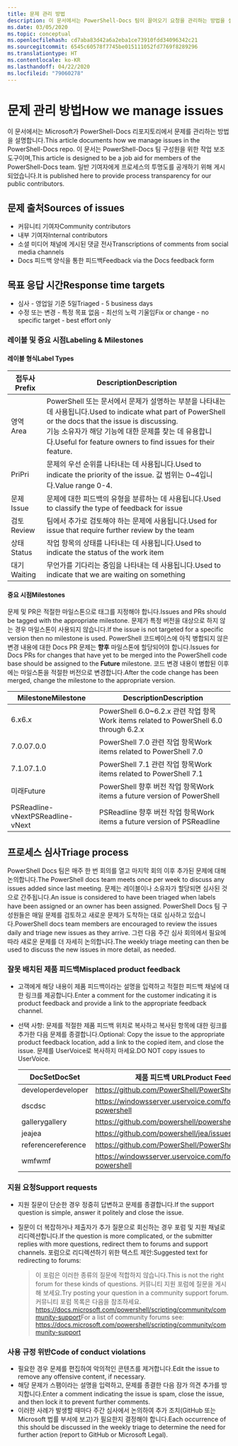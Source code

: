 ```yaml
---
title: 문제 관리 방법
description: 이 문서에서는 PowerShell-Docs 팀이 끌어오기 요청을 관리하는 방법을 설명합니다.
ms.date: 03/05/2020
ms.topic: conceptual
ms.openlocfilehash: cd7aba83d42a6a2eba1ce73910fdd34096342c21
ms.sourcegitcommit: 6545c60578f7745be015111052fd7769f8289296
ms.translationtype: HT
ms.contentlocale: ko-KR
ms.lasthandoff: 04/22/2020
ms.locfileid: "79060278"
---
```

# <a name="how-we-manage-issues"></a><span data-ttu-id="f12aa-103">문제 관리 방법</span><span class="sxs-lookup"><span data-stu-id="f12aa-103">How we manage issues</span></span>

<span data-ttu-id="f12aa-104">이 문서에서는 Microsoft가 PowerShell-Docs 리포지토리에서 문제를 관리하는 방법을 설명합니다.</span><span class="sxs-lookup"><span data-stu-id="f12aa-104">This article documents how we manage issues in the PowerShell-Docs repo.</span></span> <span data-ttu-id="f12aa-105">이 문서는 PowerShell-Docs 팀 구성원을 위한 작업 보조 도구이며,</span><span class="sxs-lookup"><span data-stu-id="f12aa-105">This article is designed to be a job aid for members of the PowerShell-Docs team.</span></span> <span data-ttu-id="f12aa-106">일반 기여자에게 프로세스의 투명도를 공개하기 위해 게시되었습니다.</span><span class="sxs-lookup"><span data-stu-id="f12aa-106">It is published here to provide process transparency for our public contributors.</span></span>

## <a name="sources-of-issues"></a><span data-ttu-id="f12aa-107">문제 출처</span><span class="sxs-lookup"><span data-stu-id="f12aa-107">Sources of issues</span></span>

- <span data-ttu-id="f12aa-108">커뮤니티 기여자</span><span class="sxs-lookup"><span data-stu-id="f12aa-108">Community contributors</span></span>
- <span data-ttu-id="f12aa-109">내부 기여자</span><span class="sxs-lookup"><span data-stu-id="f12aa-109">Internal contributors</span></span>
- <span data-ttu-id="f12aa-110">소셜 미디어 채널에 게시된 댓글 전사</span><span class="sxs-lookup"><span data-stu-id="f12aa-110">Transcriptions of comments from social media channels</span></span>
- <span data-ttu-id="f12aa-111">Docs 피드백 양식을 통한 피드백</span><span class="sxs-lookup"><span data-stu-id="f12aa-111">Feedback via the Docs feedback form</span></span>

## <a name="response-time-targets"></a><span data-ttu-id="f12aa-112">목표 응답 시간</span><span class="sxs-lookup"><span data-stu-id="f12aa-112">Response time targets</span></span>

- <span data-ttu-id="f12aa-113">심사 - 영업일 기준 5일</span><span class="sxs-lookup"><span data-stu-id="f12aa-113">Triaged - 5 business days</span></span>
- <span data-ttu-id="f12aa-114">수정 또는 변경 - 특정 목표 없음 - 최선의 노력 기울임</span><span class="sxs-lookup"><span data-stu-id="f12aa-114">Fix or change - no specific target - best effort only</span></span>

### <a name="labeling--milestones"></a><span data-ttu-id="f12aa-115">레이블 및 중요 시점</span><span class="sxs-lookup"><span data-stu-id="f12aa-115">Labeling & Milestones</span></span>

#### <a name="label-types"></a><span data-ttu-id="f12aa-116">레이블 형식</span><span class="sxs-lookup"><span data-stu-id="f12aa-116">Label Types</span></span>

|<span data-ttu-id="f12aa-117">접두사</span><span class="sxs-lookup"><span data-stu-id="f12aa-117">Prefix</span></span>  | <span data-ttu-id="f12aa-118">Description</span><span class="sxs-lookup"><span data-stu-id="f12aa-118">Description</span></span>                                                         |
|------- | --------------------------------------------------------------------|
|<span data-ttu-id="f12aa-119">영역</span><span class="sxs-lookup"><span data-stu-id="f12aa-119">Area</span></span>    | <span data-ttu-id="f12aa-120">PowerShell 또는 문서에서 문제가 설명하는 부분을 나타내는 데 사용됩니다.</span><span class="sxs-lookup"><span data-stu-id="f12aa-120">Used to indicate what part of PowerShell or the docs that the issue is discussing.</span></span><br><span data-ttu-id="f12aa-121">기능 소유자가 해당 기능에 대한 문제를 찾는 데 유용합니다.</span><span class="sxs-lookup"><span data-stu-id="f12aa-121">Useful for feature owners to find issues for their feature.</span></span>|
|<span data-ttu-id="f12aa-122">Pri</span><span class="sxs-lookup"><span data-stu-id="f12aa-122">Pri</span></span>     | <span data-ttu-id="f12aa-123">문제의 우선 순위를 나타내는 데 사용됩니다.</span><span class="sxs-lookup"><span data-stu-id="f12aa-123">Used to indicate the priority of the issue.</span></span> <span data-ttu-id="f12aa-124">값 범위는 0~4입니다.</span><span class="sxs-lookup"><span data-stu-id="f12aa-124">Value range 0-4.</span></span>        |
|<span data-ttu-id="f12aa-125">문제</span><span class="sxs-lookup"><span data-stu-id="f12aa-125">Issue</span></span>   | <span data-ttu-id="f12aa-126">문제에 대한 피드백의 유형을 분류하는 데 사용됩니다.</span><span class="sxs-lookup"><span data-stu-id="f12aa-126">Used to classify the type of feedback for issue</span></span>                     |
|<span data-ttu-id="f12aa-127">검토</span><span class="sxs-lookup"><span data-stu-id="f12aa-127">Review</span></span>  | <span data-ttu-id="f12aa-128">팀에서 추가로 검토해야 하는 문제에 사용됩니다.</span><span class="sxs-lookup"><span data-stu-id="f12aa-128">Used for issue that require further review by the team</span></span>              |
|<span data-ttu-id="f12aa-129">상태</span><span class="sxs-lookup"><span data-stu-id="f12aa-129">Status</span></span>  | <span data-ttu-id="f12aa-130">작업 항목의 상태를 나타내는 데 사용됩니다.</span><span class="sxs-lookup"><span data-stu-id="f12aa-130">Used to indicate the status of the work item</span></span>                        |
|<span data-ttu-id="f12aa-131">대기</span><span class="sxs-lookup"><span data-stu-id="f12aa-131">Waiting</span></span> | <span data-ttu-id="f12aa-132">무언가를 기다리는 중임을 나타내는 데 사용됩니다.</span><span class="sxs-lookup"><span data-stu-id="f12aa-132">Used to indicate that we are waiting on something</span></span>                   |

#### <a name="milestones"></a><span data-ttu-id="f12aa-133">중요 시점</span><span class="sxs-lookup"><span data-stu-id="f12aa-133">Milestones</span></span>

<span data-ttu-id="f12aa-134">문제 및 PR은 적절한 마일스톤으로 태그를 지정해야 합니다.</span><span class="sxs-lookup"><span data-stu-id="f12aa-134">Issues and PRs should be tagged with the appropriate milestone.</span></span> <span data-ttu-id="f12aa-135">문제가 특정 버전을 대상으로 하지 않는 경우 마일스톤이 사용되지 않습니다.</span><span class="sxs-lookup"><span data-stu-id="f12aa-135">If the issue is not targeted for a specific version then no milestone is used.</span></span> <span data-ttu-id="f12aa-136">PowerShell 코드베이스에 아직 병합되지 않은 변경 내용에 대한 Docs PR 문제는 **향후** 마일스톤에 할당되어야 합니다.</span><span class="sxs-lookup"><span data-stu-id="f12aa-136">Issues for Docs PRs for changes that have yet to be merged into the PowerShell code base should be assigned to the **Future** milestone.</span></span> <span data-ttu-id="f12aa-137">코드 변경 내용이 병합된 이후에는 마일스톤을 적절한 버전으로 변경합니다.</span><span class="sxs-lookup"><span data-stu-id="f12aa-137">After the code change has been merged, change the milestone to the appropriate version.</span></span>

|    <span data-ttu-id="f12aa-138">Milestone</span><span class="sxs-lookup"><span data-stu-id="f12aa-138">Milestone</span></span>     |                    <span data-ttu-id="f12aa-139">Description</span><span class="sxs-lookup"><span data-stu-id="f12aa-139">Description</span></span>                     |
| ---------------- | -------------------------------------------------- |
| <span data-ttu-id="f12aa-140">6.x</span><span class="sxs-lookup"><span data-stu-id="f12aa-140">6.x</span></span>              | <span data-ttu-id="f12aa-141">PowerShell 6.0~6.2.x 관련 작업 항목</span><span class="sxs-lookup"><span data-stu-id="f12aa-141">Work items related to PowerShell 6.0 through 6.2.x</span></span> |
| <span data-ttu-id="f12aa-142">7.0.0</span><span class="sxs-lookup"><span data-stu-id="f12aa-142">7.0.0</span></span>            | <span data-ttu-id="f12aa-143">PowerShell 7.0 관련 작업 항목</span><span class="sxs-lookup"><span data-stu-id="f12aa-143">Work items related to PowerShell 7.0</span></span>               |
| <span data-ttu-id="f12aa-144">7.1.0</span><span class="sxs-lookup"><span data-stu-id="f12aa-144">7.1.0</span></span>            | <span data-ttu-id="f12aa-145">PowerShell 7.1 관련 작업 항목</span><span class="sxs-lookup"><span data-stu-id="f12aa-145">Work items related to PowerShell 7.1</span></span>               |
| <span data-ttu-id="f12aa-146">미래</span><span class="sxs-lookup"><span data-stu-id="f12aa-146">Future</span></span>           | <span data-ttu-id="f12aa-147">PowerShell 향후 버전 작업 항목</span><span class="sxs-lookup"><span data-stu-id="f12aa-147">Work items a future version of PowerShell</span></span>          |
| <span data-ttu-id="f12aa-148">PSReadline-vNext</span><span class="sxs-lookup"><span data-stu-id="f12aa-148">PSReadline-vNext</span></span> | <span data-ttu-id="f12aa-149">PSReadline 향후 버전 작업 항목</span><span class="sxs-lookup"><span data-stu-id="f12aa-149">Work items a future version of PSReadline</span></span>          |

## <a name="triage-process"></a><span data-ttu-id="f12aa-150">프로세스 심사</span><span class="sxs-lookup"><span data-stu-id="f12aa-150">Triage process</span></span>

<span data-ttu-id="f12aa-151">PowerShell Docs 팀은 매주 한 번 회의를 열고 마지막 회의 이후 추가된 문제에 대해 논의합니다.</span><span class="sxs-lookup"><span data-stu-id="f12aa-151">The PowerShell docs team meets once per week to discuss any issues added since last meeting.</span></span> <span data-ttu-id="f12aa-152">문제는 레이블이나 소유자가 할당되면 심사된 것으로 간주됩니다.</span><span class="sxs-lookup"><span data-stu-id="f12aa-152">An issue is considered to have been triaged when labels have been assigned or an owner has been assigned.</span></span> <span data-ttu-id="f12aa-153">PowerShell Docs 팀 구성원들은 매일 문제를 검토하고 새로운 문제가 도착하는 대로 심사하고 있습니다.</span><span class="sxs-lookup"><span data-stu-id="f12aa-153">PowerShell docs team members are encouraged to review the issues daily and triage new issues as they arrive.</span></span> <span data-ttu-id="f12aa-154">그런 다음 주간 심사 회의에서 필요에 따라 새로운 문제를 더 자세히 논의합니다.</span><span class="sxs-lookup"><span data-stu-id="f12aa-154">The weekly triage meeting can then be used to discuss the new issues in more detail, as needed.</span></span>

### <a name="misplaced-product-feedback"></a><span data-ttu-id="f12aa-155">잘못 배치된 제품 피드백</span><span class="sxs-lookup"><span data-stu-id="f12aa-155">Misplaced product feedback</span></span>

- <span data-ttu-id="f12aa-156">고객에게 해당 내용이 제품 피드백이라는 설명을 입력하고 적절한 피드백 채널에 대한 링크를 제공합니다.</span><span class="sxs-lookup"><span data-stu-id="f12aa-156">Enter a comment for the customer indicating it is product feedback and provide a link to the appropriate feedback channel.</span></span>
- <span data-ttu-id="f12aa-157">선택 사항: 문제를 적절한 제품 피드백 위치로 복사하고 복사된 항목에 대한 링크를 추가한 다음 문제를 종결합니다.</span><span class="sxs-lookup"><span data-stu-id="f12aa-157">Optional: Copy the issue to the appropriate product feedback location, add a link to the copied item, and close the issue.</span></span> <span data-ttu-id="f12aa-158">문제를 UserVoice로 복사하지 마세요.</span><span class="sxs-lookup"><span data-stu-id="f12aa-158">DO NOT copy issues to UserVoice.</span></span>

  | <span data-ttu-id="f12aa-159">DocSet</span><span class="sxs-lookup"><span data-stu-id="f12aa-159">DocSet</span></span>    | <span data-ttu-id="f12aa-160">제품 피드백 URL</span><span class="sxs-lookup"><span data-stu-id="f12aa-160">Product Feedback URL</span></span>                                         |
  | --------- | ------------------------------------------------------------ |
  | <span data-ttu-id="f12aa-161">developer</span><span class="sxs-lookup"><span data-stu-id="f12aa-161">developer</span></span> | https://github.com/PowerShell/PowerShell/issues/new/choose   |
  | <span data-ttu-id="f12aa-162">dsc</span><span class="sxs-lookup"><span data-stu-id="f12aa-162">dsc</span></span>       | https://windowsserver.uservoice.com/forums/301869-powershell |
  | <span data-ttu-id="f12aa-163">gallery</span><span class="sxs-lookup"><span data-stu-id="f12aa-163">gallery</span></span>   | https://github.com/powershell/powershellgallery/issues/new   |
  | <span data-ttu-id="f12aa-164">jea</span><span class="sxs-lookup"><span data-stu-id="f12aa-164">jea</span></span>       | https://github.com/powershell/jea/issues/new                 |
  | <span data-ttu-id="f12aa-165">reference</span><span class="sxs-lookup"><span data-stu-id="f12aa-165">reference</span></span> | https://github.com/PowerShell/PowerShell/issues/new/choose   |
  | <span data-ttu-id="f12aa-166">wmf</span><span class="sxs-lookup"><span data-stu-id="f12aa-166">wmf</span></span>       | https://windowsserver.uservoice.com/forums/301869-powershell |

### <a name="support-requests"></a><span data-ttu-id="f12aa-167">지원 요청</span><span class="sxs-lookup"><span data-stu-id="f12aa-167">Support requests</span></span>

- <span data-ttu-id="f12aa-168">지원 질문이 단순한 경우 정중히 답변하고 문제를 종결합니다.</span><span class="sxs-lookup"><span data-stu-id="f12aa-168">If the support question is simple, answer it politely and close the issue.</span></span>
- <span data-ttu-id="f12aa-169">질문이 더 복잡하거나 제출자가 추가 질문으로 회신하는 경우 포럼 및 지원 채널로 리디렉션합니다.</span><span class="sxs-lookup"><span data-stu-id="f12aa-169">If the question is more complicated, or the submitter replies with more questions, redirect them to forums and support channels.</span></span> <span data-ttu-id="f12aa-170">포럼으로 리디렉션하기 위한 텍스트 제안:</span><span class="sxs-lookup"><span data-stu-id="f12aa-170">Suggested text for redirecting to forums:</span></span>

    > <span data-ttu-id="f12aa-171">이 포럼은 이러한 종류의 질문에 적합하지 않습니다.</span><span class="sxs-lookup"><span data-stu-id="f12aa-171">This is not the right forum for these kinds of questions.</span></span> <span data-ttu-id="f12aa-172">커뮤니티 지원 포럼에 질문을 게시해 보세요.</span><span class="sxs-lookup"><span data-stu-id="f12aa-172">Try posting your question in a community support forum.</span></span> <span data-ttu-id="f12aa-173">커뮤니티 포럼 목록은 다음을 참조하세요. https://docs.microsoft.com/powershell/scripting/community/community-support</span><span class="sxs-lookup"><span data-stu-id="f12aa-173">For a list of community forums see: https://docs.microsoft.com/powershell/scripting/community/community-support</span></span>

### <a name="code-of-conduct-violations"></a><span data-ttu-id="f12aa-174">사용 규정 위반</span><span class="sxs-lookup"><span data-stu-id="f12aa-174">Code of conduct violations</span></span>

- <span data-ttu-id="f12aa-175">필요한 경우 문제를 편집하여 악의적인 콘텐츠를 제거합니다.</span><span class="sxs-lookup"><span data-stu-id="f12aa-175">Edit the issue to remove any offensive content, if necessary.</span></span>
- <span data-ttu-id="f12aa-176">해당 문제가 스팸이라는 설명을 입력하고, 문제를 종결한 다음 잠가 의견 추가를 방지합니다.</span><span class="sxs-lookup"><span data-stu-id="f12aa-176">Enter a comment indicating the issue is spam, close the issue, and then lock it to prevent further comments.</span></span>
- <span data-ttu-id="f12aa-177">이러한 사례가 발생할 때마다 주간 심사에서 논의하여 추가 조치(GitHub 또는 Microsoft 법률 부서에 보고)가 필요한지 결정해야 합니다.</span><span class="sxs-lookup"><span data-stu-id="f12aa-177">Each occurrence of this should be discussed in the weekly triage to determine the need for further action (report to GitHub or Microsoft Legal).</span></span>
